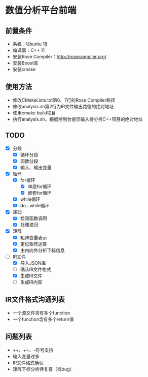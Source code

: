 # 数值分析平台前端

## 前置条件
- 系统：Ubuntu 18
- 编译器：C++ 11
- 安装Rose Compiler：<http://rosecompiler.org/>
- 安装Boost库
- 安装cmake

## 使用方法
- 修改CMakeLists.txt第6、7行的Rose Compiler路径
- 修改analysis.sh第2行为IR文件输出路径的绝对地址
- 使用cmake build项目
- 执行analysis.sh，根据控制台提示输入待分析C++项目的绝对地址

## TODO
- [x] 分段
    - [x] 循环分段
    - [x] 函数分段
    - [x] 输入、输出变量
- [x] 循环
    - [x] for循环
        - [x] 单层for循环
        - [x] 嵌套for循环
    - [x] while循环
    - [x] do...while循环
- [x] 递归
    - [x] 检测函数调用
    - [x] 处理递归
- [x] 矩阵
    - [x] 矩阵变量表示
    - [x] 定位矩阵运算
    - [x] 由内向外分析下标信息
- [ ] IR文件
    - [x] 导入JSON库
    - [ ] 确认IR文件格式
    - [x] 生成IR文件
    - [ ] 生成IR内容

## IR文件格式沟通列表
- 一个源文件含有多个function
- 一个function含有多个return值

## 问题列表
- ++、+=、-符号支持
- 输入变量过多
- IR文件格式确认
- 矩阵下标分析待复查（找bug）